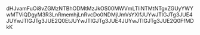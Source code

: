 dHJvamFuOi8vZGMzNTBhODMtMzJkOS00MWVmLTliNTMtNTgxZGUyYWYwMTViQDgyM3R3LnRmemhjLnRvcDo0NDMjUmVsYXlfJUYwJTlGJTg3JUE4JUYwJTlGJTg3JUE2Q0EtJUYwJTlGJTg3JUE4JUYwJTlGJTg3JUE2Q0FfMDkK